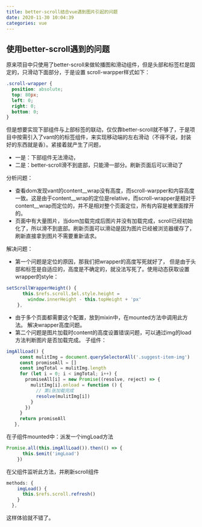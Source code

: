 ```yaml
---
title: better-scroll结合vue遇到图片引起的问题
date: 2020-11-30 10:04:39
categories: vue
---
```


## 使用better-scroll遇到的问题
原来项目中只使用了better-scroll来做轮播图和滑动组件，但是头部和标签栏是固定的，只滑动下面部分，于是设置 scroll-warpper样式如下：
```css
.scroll-wrapper {
  position: absolute;
  top: 80px;
  left: 0;
  right: 0;
  bottom: 0;
}
```
但是想要实现下部组件与上部标签的联动，仅仅靠better-scroll就不够了，于是项目中按需引入了vant的的标签组件，来实现移动端的左右滑动（不得不说，封装好的东西就是香）。紧接着就产生了问题，

 - 一是：下部组件无法滑动，
 - 二是：better-scroll滑不到底部，只能滑一部分。刷新页面后可以滑动了

分析问题：
 - 查看dom发现vant的content__wrap没有高度，而scroll-warpper和内容高度一致。这是由于content__wrap的定位是relative，而scroll-wrapper是相对于content__wrap而定位的，并不是相对整个页面定位，所有内容是被里面撑开的。
 - 页面中有大量图片，当dom加载完成后图片并没有加载完成，scroll已经初始化了，所以滑不到底部。刷新页面可以滑动是因为图片已经被浏览器缓存了，刷新直接拿到图片不需要重新请求。

解决问题：
  - 第一个问题是定位的原因，那我们把wrapper的高度写死就好了，
  但是由于头部和标签是自适应的，高度是不确定的，就没法写死了。使用动态获取设置wrapper的style：
```js
setScrollWrapperHeight() {
      this.$refs.scroll.$el.style.height =
        window.innerHeight - this.topHeight + 'px'
    },
```
 - 由于多个页面都需要这个配置，放到mixin中，在mounted方法中调用此方法。
解决wrapper高度问题。
 - 第二个问题是图片加载时content的高度设置错误问题，可以通过img的load方法判断图片是否加载完成。
 子组件：
 ```js
imgAllLoad() {
      const mulitImg = document.querySelectorAll('.suggest-item-img')
      const promiseAll = []
      const imgTotal = mulitImg.length
      for (let i = 0; i < imgTotal; i++) {
        promiseAll[i] = new Promise((resolve, reject) => {
          mulitImg[i].onload = function () {
            // 第i张加载完成
            resolve(mulitImg[i])
          }
        })
      }
      return promiseAll
    },
 ```
在子组件mounted中：派发一个imgLoad方法
```js
Promise.all(this.imgAllLoad()).then(() => {
      this.$emit('imgLoad')
    })
```
在父组件监听此方法，并刷新scroll组件
```js
methods: {
    imgLoad() {
      this.$refs.scroll.refresh()
    }
  },
```
这样体验就不错了。

